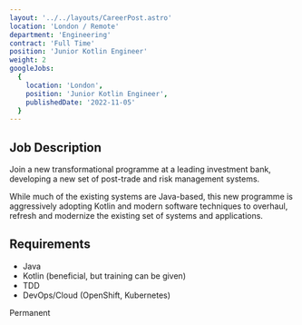 ```yaml
---
layout: '../../layouts/CareerPost.astro'
location: 'London / Remote'
department: 'Engineering'
contract: 'Full Time'
position: 'Junior Kotlin Engineer'
weight: 2
googleJobs:
  {
    location: 'London',
    position: 'Junior Kotlin Engineer',
    publishedDate: '2022-11-05'
  }
---
```


## Job Description

Join a new transformational programme at a leading investment bank, developing a
new set of post-trade and risk management systems.

While much of the existing systems are Java-based, this new programme is
aggressively adopting Kotlin and modern software techniques to overhaul, refresh
and modernize the existing set of systems and applications.

## Requirements

- Java
- Kotlin (beneficial, but training can be given)
- TDD
- DevOps/Cloud (OpenShift, Kubernetes)

Permanent
